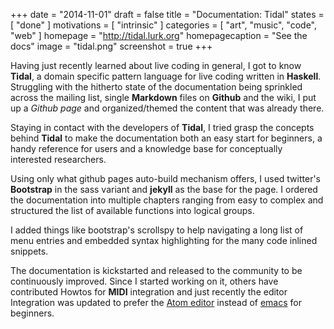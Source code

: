 +++
date = "2014-11-01"
draft = false
title = "Documentation: Tidal"
states = [ "done" ]
motivations = [ "intrinsic" ]
categories = [ "art", "music", "code", "web" ]
homepage = "http://tidal.lurk.org"
homepagecaption = "See the docs"
image = "tidal.png"
screenshot = true
+++

Having just recently learned about live coding in general, I got to know __Tidal__, a domain specific pattern language for live coding written in __Haskell__. Struggling with the hitherto state of the documentation being sprinkled across the mailing list, single __Markdown__ files on __Github__ and the wiki, I put up a _Github page_ and organized/themed the content that was already there.
<!--more-->
Staying in contact with the developers of __Tidal__, I tried grasp the concepts behind __Tidal__ to make the documentation both an easy start for beginners, a handy reference for users and a knowledge base for conceptually interested researchers.

Using only what github pages auto-build mechanism offers, I used twitter's __Bootstrap__ in the sass variant and __jekyll__ as the base for the page. I ordered the documentation into multiple chapters ranging from easy to complex and structured the list of available functions into logical groups.

I added things like bootstrap's scrollspy to help navigating a long list of menu entries and embedded syntax highlighting for the many code inlined snippets.

The documentation is kickstarted and released to the community to be continuously improved. Since I started working on it, others have contributed Howtos for __MIDI__ integration and just recently the editor Integration was updated to prefer the [Atom editor](http://atom.io) instead of [emacs](http://emacs.org) for beginners.
